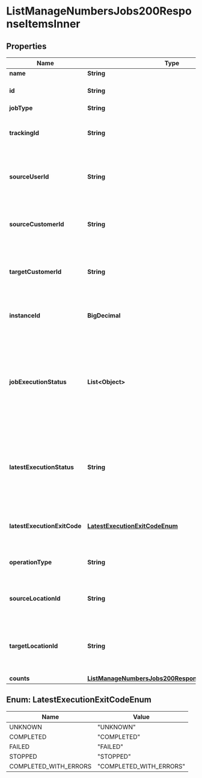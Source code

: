 

# ListManageNumbersJobs200ResponseItemsInner


## Properties

| Name | Type | Description | Notes |
|------------ | ------------- | ------------- | -------------|
|**name** | **String** | Job name. |  |
|**id** | **String** | Unique identifier of the job. |  |
|**jobType** | **String** | Job type. |  |
|**trackingId** | **String** | Unique identifier to track the flow of HTTP requests. |  |
|**sourceUserId** | **String** | Unique identifier to identify which user has run the job. |  |
|**sourceCustomerId** | **String** | Unique identifier to identify the customer who has run the job. |  |
|**targetCustomerId** | **String** | Unique identifier to identify the customer for which the job was run. |  |
|**instanceId** | **BigDecimal** | Unique identifier to identify the instance of the job. |  |
|**jobExecutionStatus** | **List&lt;Object&gt;** | Displays the most recent step&#39;s execution status. Contains execution statuses of all the steps involved in the execution of the job. |  [optional] |
|**latestExecutionStatus** | **String** | Indicates the most recent status (STARTING, STARTED, COMPLETED, FAILED) of the job at the time of invocation. |  |
|**latestExecutionExitCode** | [**LatestExecutionExitCodeEnum**](#LatestExecutionExitCodeEnum) | Most recent exit code of the job at the time of invocation. |  [optional] |
|**operationType** | **String** | Indicates operation type that was carried out. |  |
|**sourceLocationId** | **String** | Unique location identifier for which the job was run. |  |
|**targetLocationId** | **String** | Unique location identifier for which the numbers have been moved. |  |
|**counts** | [**ListManageNumbersJobs200ResponseItemsInnerCounts**](ListManageNumbersJobs200ResponseItemsInnerCounts.md) |  |  |



## Enum: LatestExecutionExitCodeEnum

| Name | Value |
|---- | -----|
| UNKNOWN | &quot;UNKNOWN&quot; |
| COMPLETED | &quot;COMPLETED&quot; |
| FAILED | &quot;FAILED&quot; |
| STOPPED | &quot;STOPPED&quot; |
| COMPLETED_WITH_ERRORS | &quot;COMPLETED_WITH_ERRORS&quot; |



